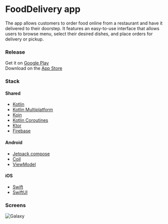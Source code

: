 # FoodDelivery app
The app allows customers to order food online from a restaurant and have it delivered to their doorstep. It features an easy-to-use interface that allows users to browse menu, select their desired dishes, and place orders for delivery or pickup.

### Release
Get it on [Google Play](https://play.google.com/store/apps/details?id=com.bunbeuaty.papakarlo) <br/>
Download on the [App Store](https://apps.apple.com/ru/app/%D0%BF%D0%B0%D0%BF%D0%B0-%D0%BA%D0%B0%D1%80%D0%BB%D0%BE/id6443966083)

### Stack
#### Shared
 - <a href="https://kotlinlang.org/">Kotlin</a> 
 - <a href="https://kotlinlang.org/lp/mobile/">Kotlin Multiplatform</a>  
 - <a href="https://insert-koin.io/">Koin</a> 
 - <a href="https://kotlinlang.org/docs/coroutines-overview.html">Kotlin Coroutines</a> 
 - <a href="https://github.com/ktorio/ktor">Ktor</a> 
 - <a href="https://firebase.google.com/">Firebase</a> 
 
 #### Android
 - <a href="https://developer.android.com/jetpack/compose">Jetpack compose</a> 
 - <a href="https://coil-kt.github.io/coil/">Coil</a>
 - <a href="https://developer.android.com/topic/libraries/architecture/viewmodel">ViewModel</a>
 
  #### iOS
 - <a href="https://developer.apple.com/swift/">Swift</a>
 - <a href="https://developer.apple.com/xcode/swiftui/">SwiftUI</a>

### Screens
![Galaxy](https://user-images.githubusercontent.com/36783631/229465263-f232588e-12cc-4211-90ac-07c6af6a2838.jpg)
